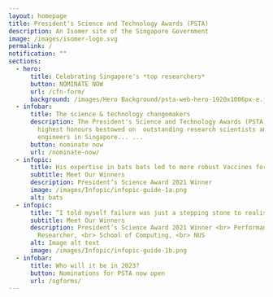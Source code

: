 ```yaml
---
layout: homepage
title: President's Science and Technology Awards (PSTA)
description: An Isomer site of the Singapore Government
image: /images/isomer-logo.svg
permalink: /
notification: ""
sections:
  - hero:
      title: Celebrating Singapore's *top researchers*
      button: NOMINATE NOW
      url: /cfn-form/
      background: /images/Hero Background/psta-web-hero-1920x1006px-e.jpg
  - infobar:
      title: The science & technology changemakers
      description: The President's Science and Technology Awards (PSTA) are the
        highest honours bestowed on  outstanding research scientists and
        engineers in Singapore... ...
      button: nominate now
      url: /nominate-now/
  - infopic:
      title: His expertise in bats bats led to more robust Vaccines for COVID-19
      subtitle: Meet Our Winners
      description: President’s Science Award 2021 Winner
      image: /images/Infopic/infopic-guide-1a.png
      alt: bats
  - infopic:
      title: “I told myself failure was just a stepping stone to realising my dream.”
      subtitle: Meet Our Winners
      description: President’s Science Award 2021 Winner <br> Performance Computing
        Researcher, <br> School of Computing, <br> NUS
      alt: Image alt text
      image: /images/Infopic/infopic-guide-1b.png
  - infobar:
      title: Who will it be in 2023?
      button: Nominations for PSTA now open
      url: /sgforms/
---
```

